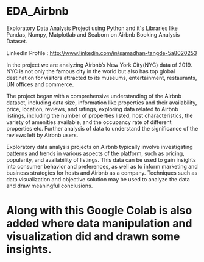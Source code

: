 # EDA_Airbnb
Exploratory Data Analysis Project using Python and it's Libraries like Pandas, Numpy, Matplotlab and Seaborn on Airbnb Booking Analysis Dataset.

LinkedIn Profile : http://www.linkedin.com/in/samadhan-tangde-5a8020253

In the project we are analyzing Airbnb’s New York City(NYC) data of 2019. NYC is not only the famous city in the world but also has top global destination for visitors attracted to its museums, entertainment, restaurants, UN offices and commerce.

The project began with a comprehensive understanding of the Airbnb dataset, including data size, information like properties and their availability, price, location, reviews, and ratings, exploring data related to Airbnb listings, including the number of properties listed, host characteristics, the variety of amenities available, and the occupancy rate of different properties etc. Further analysis of data to understand the significance of the reviews left by Airbnb users.

Exploratory data analysis projects on Airbnb typically involve investigating patterns and trends in various aspects of the platform, such as pricing, popularity, and availability of listings. This data can be used to gain insights into consumer behavior and preferences, as well as to inform marketing and business strategies for hosts and Airbnb as a company. Techniques such as data visualization and objective solution may be used to analyze the data and draw meaningful conclusions.

# Along with this Google Colab is also added where data manipulation and visualization did and drawn some insights. 
